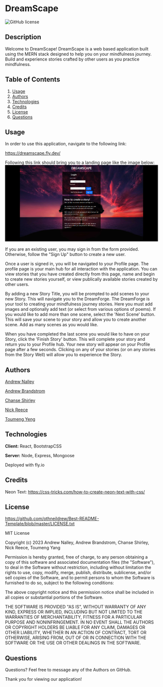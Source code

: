# DreamScape


![GitHub license](https://img.shields.io/badge/license-MIT-blue.svg)


## Description


Welcome to DreamScape! DreamScape is a web based application built using the MERN stack designed to help you on your mindfulness journey. Build and experience stories crafted by other users as you practice mindfulness.


## Table of Contents

  1. [Usage](#usage)
  2. [Authors](#authors)
  3. [Technologies](#technologies)
  4. [Credits](#credits)
  5. [License](#license)
  6. [Questions](#questions)



## Usage


In order to use this application, navigate to the following link:

https://dreamscape.fly.dev/

Following this link should bring you to a landing page like the image below:
![alt text](client/src/assets/images/Dreamscape_Landing_Page.PNG)

If you are an existing user, you may sign in from the form provided. Otherwise, follow the "Sign Up" button to create a new user.

Once a user is signed in, you will be navigated to your Profile page. The profile page is your main hub for all interaction with the application. You can view stories that you have created directly from this page, name and begin to create new stories yourself, or view publically available stories created by other users.

By adding a new Story Title, you will be prompted to add scenes to your new Story. This will navigate you to the DreamForge. The DreamForge is your tool to creating your mindfulness journey stories. Here you must add images and optionally add text (or select from various options of poems). If you would like to add more than one scene, select the 'Next Scene' button. This will save your scene to your story and allow you to create another scene. Add as many scenes as you would like.

When you have completed the last scene you would like to have on your Story, click the 'Finish Story' button. This will complete your story and return you to your Profile hub. Your new story will appear on your Profile page after a few seconds. Clicking on any of your stories (or on any stories from the Story Well) will allow you to experience the Story.


## Authors


[Andrew Nalley](https://github.com/AndrewNalley)

[Andrew Brandstrom](https://github.com/abrand93)

[Chanse Shirley](https://github.com/CaptainFlint1715)

[Nick Reece](https://github.com/nreece6)

[Toumeng Yeng](https://github.com/2meng)


## Technologies


**Client:** React, BootstrapCSS

**Server:** Node, Express, Mongoose

Deployed with fly.io

## Credits

Neon Text: https://css-tricks.com/how-to-create-neon-text-with-css/


## License

https://github.com/othneildrew/Best-README-Template/blob/master/LICENSE.txt

MIT License

Copyright (c) 2023 Andrew Nalley, Andrew Brandstrom, Chanse Shirley, Nick Reece, Toumeng Yang

Permission is hereby granted, free of charge, to any person obtaining a copy of this software and associated documentation files (the "Software"), to deal in the Software without restriction, including without limitation the rights to use, copy, modify, merge, publish, distribute, sublicense, and/or sell copies of the Software, and to permit persons to whom the Software is furnished to do so, subject to the following conditions:

The above copyright notice and this permission notice shall be included in all copies or substantial portions of the Software.

THE SOFTWARE IS PROVIDED "AS IS", WITHOUT WARRANTY OF ANY KIND, EXPRESS OR IMPLIED, INCLUDING BUT NOT LIMITED TO THE WARRANTIES OF MERCHANTABILITY, FITNESS FOR A PARTICULAR PURPOSE AND NONINFRINGEMENT. IN NO EVENT SHALL THE AUTHORS OR COPYRIGHT HOLDERS BE LIABLE FOR ANY CLAIM, DAMAGES OR OTHER LIABILITY, WHETHER IN AN ACTION OF CONTRACT, TORT OR OTHERWISE, ARISING FROM, OUT OF OR IN CONNECTION WITH THE SOFTWARE OR THE USE OR OTHER DEALINGS IN THE SOFTWARE.

## Questions

Questions? Feel free to message any of the Authors on GitHub.



Thank you for viewing our application! 
